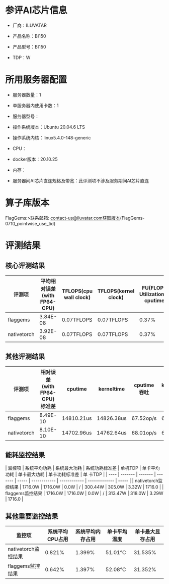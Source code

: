 # 参评AI芯片信息

* 厂商：ILUVATAR

* 产品名称：BI150
* 产品型号：BI150
* TDP：W

# 所用服务器配置

* 服务器数量：1


* 单服务器内使用卡数：1
* 服务器型号：
* 操作系统版本：Ubuntu 20.04.6 LTS
* 操作系统内核：linux5.4.0-148-generic
* CPU：
* docker版本：20.10.25
* 内存：
* 服务器间AI芯片直连规格及带宽：此评测项不涉及服务期间AI芯片直连

# 算子库版本
FlagGems:>联系邮箱: contact-us@iluvatar.com获取版本(FlagGems-0710_pointwise_use_tid)

# 评测结果

## 核心评测结果

| 评测项  | 平均相对误差(with FP64-CPU) | TFLOPS(cpu wall clock) | TFLOPS(kernel clock) | FU(FLOPS Utilization)-cputime | FU-kerneltime |
| ---- | -------------- | -------------- | ------------ | ------ | ----- |
| flaggems | 3.84E-08    | 0.07TFLOPS       | 0.07TFLOPS        | 0.37% | 0.37% |
| nativetorch | 3.92E-08    | 0.07TFLOPS      | 0.07TFLOPS      | 0.37% | 0.37%    |

## 其他评测结果

| 评测项  | 相对误差(with FP64-CPU)标准差 | cputime | kerneltime | cputime吞吐 | kerneltime吞吐 | 无预热时延 | 预热后时>延 |
| ---- | -------------- | -------------- | ------------ | ------------ | -------------- | -------------- | ------------ |
| flaggems | 8.49E-10    | 14810.21us       | 14826.38us        | 67.52op/s | 67.45op/s | 329511.4us | 15038.77us |
| nativetorch | 8.10E-10    | 14702.96us       | 14762.64us        | 68.01op/s | 67.74op/s | 15022.28us | 14865.68us |

## 能耗监控结果

| 监控项  | 系统平均功耗  | 系统最大功耗  | 系统功耗标准差 | 单机TDP | 单卡平均功耗 | 单卡最大功耗 | 单卡功耗标准差 | 单
卡TDP |
| ---- | ------- | ------- | ------- | ----- | ------------ | ------------ | ------------- | ----- |
| nativetorch监控结果 | 1716.0W | 1716.0W | 0.0W   | /     | 300.44W       | 305.0W      | 3.32W        | 1716.0  |
| flaggems监控结果 | 1716.0W | 1716.0W | 0.0W   | /     | 313.47W       | 318.0W      | 3.29W        | 1716.0  |

## 其他重要监控结果

| 监控项  | 系统平均CPU占用 | 系统平均内存占用 | 单卡平均温度 | 单卡最大显存占用 |
| ---- | --------- | -------- | ------------ | -------------- |
| nativetorch监控结果 | 0.821%    | 1.399%   | 51.01°C       | 31.535%        |
| flaggems监控结果 | 0.642%    | 1.397%   | 52.08°C       | 31.352%        |
